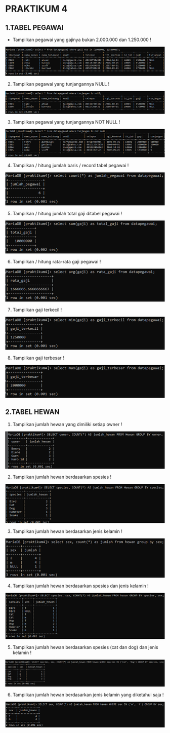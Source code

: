 # PRAKTIKUM 4

## 1.TABEL PEGAWAI

- Tampilkan pegawai yang gajinya bukan 2.000.000 dan 1.250.000 !

![foto1](ss1.png)

2. Tampilkan pegawai yang tunjangannya NULL !

![foto2](ss2.png)

3. Tampilkan pegawai yang tunjangannya NOT NULL !

![foto3](ss3.png)

4. Tampilkan / hitung jumlah baris / record tabel pegawai !

![foto4](ss4.png)

5. Tampilkan / hitung jumlah total gaji ditabel pegawai !

![foto5](ss5.png)

6. Tampilkan / hitung rata-rata gaji pegawai !

![foto6](ss6.png)

7. Tampilkan gaji terkecil !

![foto8](foto8.png)

8. Tampilkan gaji terbesar !

![foto7](foto7.png)

## 2.TABEL HEWAN

1. Tampilkan jumlah hewan yang dimiliki setiap owner !

![foto1b](foto1b.png)

2. Tampilkan jumlah hewan berdasarkan spesies !

![foto2b](foto2b.png)

3. Tampilkan jumlah hewan berdasarkan jenis kelamin !

![foto3b](foto3b.png)

4. Tampilkan jumlah hewan berdasarkan spesies dan jenis kelamin !

![foto4b](foto4b.png)

5. Tampilkan jumlah hewan berdasarkan spesies (cat dan dog) dan jenis kelamin !

![foto5b](foto5b.png)

6. Tampilkan jumlah hewan berdasarkan jenis kelamin yang diketahui saja !

![foto6b](foto6b.png)
